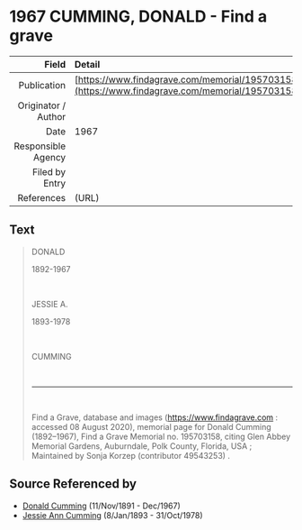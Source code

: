﻿---
layout: page
permalink: /sources/s66056354
---

# 1967 CUMMING, DONALD - Find a grave

Field | Detail
---:|:---
Publication | [https://www.findagrave.com/memorial/195703158](https://www.findagrave.com/memorial/195703158)
Originator / Author | 
Date | 1967
Responsible Agency | 
Filed by Entry | 
References | (URL) 

## Text

> DONALD
>
> 1892-1967
>
> <br/>
>
> JESSIE A.
>
> 1893-1978
>
> <br/>
>
> CUMMING
>
> <br/>
>
> ---
>
> <br/>
>
> Find a Grave, database and images (https://www.findagrave.com : accessed 08 August 2020), memorial page for Donald Cumming (1892–1967), Find a Grave Memorial no. 195703158, citing Glen Abbey Memorial Gardens, Auburndale, Polk County, Florida, USA ; Maintained by Sonja Korzep (contributor 49543253) .
>

## Source Referenced by

* [Donald Cumming](../people/@11846578@-donald-cumming-b1891-11-11-d1967-12.md) (11/Nov/1891 - Dec/1967)
* [Jessie Ann Cumming](../people/@66222886@-jessie-ann-cumming-b1893-1-8-d1978-10-31.md) (8/Jan/1893 - 31/Oct/1978)

